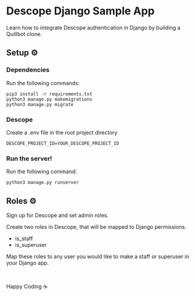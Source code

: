 # Descope Django Sample App

Learn how to integrate Descope authentication in Django by building a Quillbot clone. 

## Setup ⚙️

### Dependencies 

Run the following commands:

```
pip3 install -r requirements.txt
python3 manage.py makemigrations
python3 manage.py migrate
```

### Descope

Create a .env file in the root project directory
```
DESCOPE_PROJECT_ID=YOUR_DESCOPE_PROJECT_ID
```

### Run the server!

Run the following command:

```
python3 manage.py runserver
```

## Roles ⚙️

Sign up for Descope and set admin roles.

Create two roles in Descope, that will be mapped to Django permissions.
- is_staff
- is_superuser

Map these roles to any user you would like to make a staff or superuser in your Django app.

<br />

Happy Coding ☕